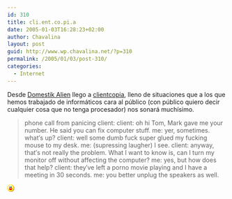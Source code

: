 ```yaml
---
id: 310
title: cli.ent.co.pi.a
date: 2005-01-03T16:28:23+02:00
author: Chavalina
layout: post
guid: http://www.wp.chavalina.net/?p=310
permalink: /2005/01/03/post-310/
categories:
  - Internet
---
```

Desde <a href="http://www.domestikalien.com/index.php" target="_blank">Domestik Alien</a> llego a <a href="http://www.clientcopia.com" target="_blank">clientcopia</a>, lleno de situaciones que a los que hemos trabajado de informáticos cara al público (con público quiero decir cualquier cosa que no tenga procesador) nos sonará muchísimo.

> phone call from panicing client: client: oh hi Tom, Mark gave me your number. He said you can fix computer stuff. me: yer, sometimes. what&prime;s up? client: well some dumb fuck super glued my fucking mouse to my desk. me: (supressing laugher) I see. client: anyway, that&prime;s not really the problem. What I want to know is, can I turn my monitor off without affecting the computer? me: yes, but how does that help? client: they&prime;ve left a porno movie playing and I have a meeting in 30 seconds. me: you better unplug the speakers as well.

![emo](/imagenes/emoticonos/risa.gif)